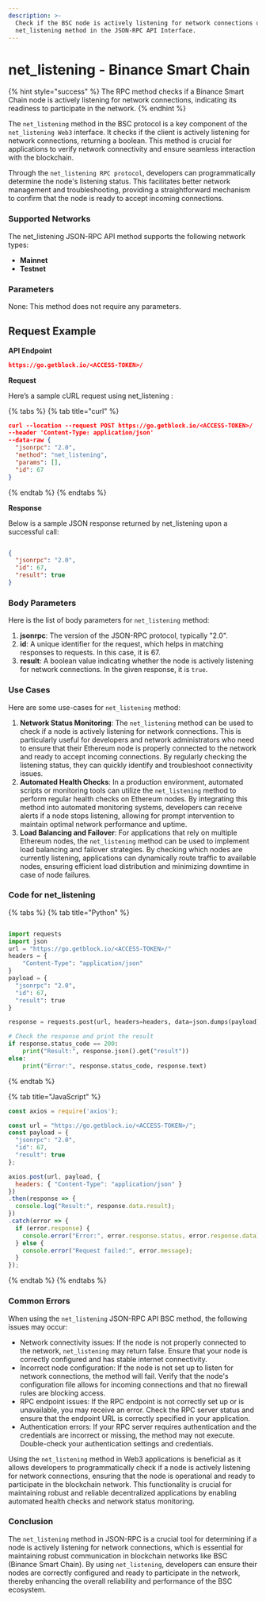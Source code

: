 ```yaml
---
description: >-
  Check if the BSC node is actively listening for network connections using the
  net_listening method in the JSON-RPC API Interface.
---
```


# net\_listening - Binance Smart Chain

{% hint style="success" %}
The RPC method checks if a Binance Smart Chain node is actively listening for network connections, indicating its readiness to participate in the network.
{% endhint %}

The `net_listening` method in the BSC protocol is a key component of the `net_listening Web3` interface. It checks if the client is actively listening for network connections, returning a boolean. This method is crucial for applications to verify network connectivity and ensure seamless interaction with the blockchain.

Through the `net_listening RPC protocol`, developers can programmatically determine the node's listening status. This facilitates better network management and troubleshooting, providing a straightforward mechanism to confirm that the node is ready to accept incoming connections.

### Supported Networks

The net\_listening JSON-RPC API method supports the following network types:

* **Mainnet**
* **Testnet**

### Parameters

None: This method does not require any parameters.

## Request Example

**API Endpoint**

```json
https://go.getblock.io/<ACCESS-TOKEN>/
```

**Request**

Here’s a sample cURL request using net\_listening :

{% tabs %}
{% tab title="curl" %}
```json
curl --location --request POST https://go.getblock.io/<ACCESS-TOKEN>/
--header 'Content-Type: application/json' 
--data-raw {
  "jsonrpc": "2.0",
  "method": "net_listening",
  "params": [],
  "id": 67
}
```
{% endtab %}
{% endtabs %}

**Response**

Below is a sample JSON response returned by net\_listening upon a successful call:

```json

{
  "jsonrpc": "2.0",
  "id": 67,
  "result": true
}

```

### Body Parameters

Here is the list of body parameters for `net_listening` method:

1. **jsonrpc**: The version of the JSON-RPC protocol, typically "2.0".
2. **id**: A unique identifier for the request, which helps in matching responses to requests. In this case, it is 67.
3. **result**: A boolean value indicating whether the node is actively listening for network connections. In the given response, it is `true`.

### Use Cases

Here are some use-cases for `net_listening` method:

1. **Network Status Monitoring**: The `net_listening` method can be used to check if a node is actively listening for network connections. This is particularly useful for developers and network administrators who need to ensure that their Ethereum node is properly connected to the network and ready to accept incoming connections. By regularly checking the listening status, they can quickly identify and troubleshoot connectivity issues.
2. **Automated Health Checks**: In a production environment, automated scripts or monitoring tools can utilize the `net_listening` method to perform regular health checks on Ethereum nodes. By integrating this method into automated monitoring systems, developers can receive alerts if a node stops listening, allowing for prompt intervention to maintain optimal network performance and uptime.
3. **Load Balancing and Failover**: For applications that rely on multiple Ethereum nodes, the `net_listening` method can be used to implement load balancing and failover strategies. By checking which nodes are currently listening, applications can dynamically route traffic to available nodes, ensuring efficient load distribution and minimizing downtime in case of node failures.

### Code for net\_listening

{% tabs %}
{% tab title="Python" %}
```python

import requests
import json
url = "https://go.getblock.io/<ACCESS-TOKEN>/"
headers = {
    "Content-Type": "application/json"
}
payload = {
  "jsonrpc": "2.0",
  "id": 67,
  "result": true
}

response = requests.post(url, headers=headers, data=json.dumps(payload))

# Check the response and print the result
if response.status_code == 200:
    print("Result:", response.json().get("result"))
else:
    print("Error:", response.status_code, response.text)

```
{% endtab %}

{% tab title="JavaScript" %}
```javascript
const axios = require('axios');

const url = "https://go.getblock.io/<ACCESS-TOKEN>/";
const payload = {
  "jsonrpc": "2.0",
  "id": 67,
  "result": true
};

axios.post(url, payload, {
  headers: { "Content-Type": "application/json" }
})
.then(response => {
  console.log("Result:", response.data.result);
})
.catch(error => {
  if (error.response) {
    console.error("Error:", error.response.status, error.response.data);
  } else {
    console.error("Request failed:", error.message);
  }
});
```
{% endtab %}
{% endtabs %}

### Common Errors

When using the `net_listening` JSON-RPC API BSC method, the following issues may occur:

* Network connectivity issues: If the node is not properly connected to the network, `net_listening` may return false. Ensure that your node is correctly configured and has stable internet connectivity.
* Incorrect node configuration: If the node is not set up to listen for network connections, the method will fail. Verify that the node's configuration file allows for incoming connections and that no firewall rules are blocking access.
* RPC endpoint issues: If the RPC endpoint is not correctly set up or is unavailable, you may receive an error. Check the RPC server status and ensure that the endpoint URL is correctly specified in your application.
* Authentication errors: If your RPC server requires authentication and the credentials are incorrect or missing, the method may not execute. Double-check your authentication settings and credentials.

Using the `net_listening` method in Web3 applications is beneficial as it allows developers to programmatically check if a node is actively listening for network connections, ensuring that the node is operational and ready to participate in the blockchain network. This functionality is crucial for maintaining robust and reliable decentralized applications by enabling automated health checks and network status monitoring.

### Conclusion

The `net_listening` method in JSON-RPC is a crucial tool for determining if a node is actively listening for network connections, which is essential for maintaining robust communication in blockchain networks like BSC (Binance Smart Chain). By using `net_listening`, developers can ensure their nodes are correctly configured and ready to participate in the network, thereby enhancing the overall reliability and performance of the BSC ecosystem.
